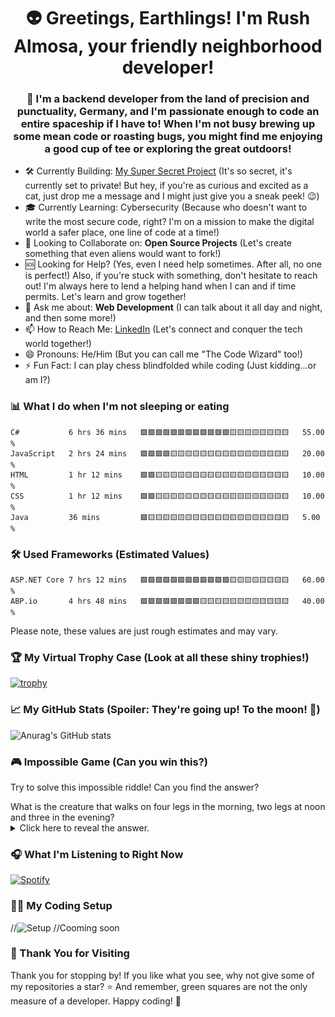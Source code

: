 
<h1 align="center">👽 Greetings, Earthlings! I'm Rush Almosa, your friendly neighborhood developer!</h1>
<h3 align="center">🚀 I'm a backend developer from the land of precision and punctuality, Germany, and I'm passionate enough to code an entire spaceship if I have to! When I'm not busy brewing up some mean code or roasting bugs, you might find me enjoying a good cup of tee or exploring the great outdoors!</h3>

- 🛠️ Currently Building: [My Super Secret Project](https://github.com/RushAlmosa/Al-Mudir) (It's so secret, it's currently set to private! But hey, if you're as curious and excited as a cat, just drop me a message and I might just give you a sneak peek! 😉)
- 🎓 Currently Learning: Cybersecurity (Because who doesn't want to write the most secure code, right? I'm on a mission to make the digital world a safer place, one line of code at a time!)
- 🤝 Looking to Collaborate on: **Open Source Projects** (Let's create something that even aliens would want to fork!)
- 🆘 Looking for Help? (Yes, even I need help sometimes. After all, no one is perfect!) Also, if you're stuck with something, don't hesitate to reach out! I'm always here to lend a helping hand when I can and if time permits. Let's learn and grow together!
- 💬 Ask me about: **Web Development** (I can talk about it all day and night, and then some more!)
- 📫 How to Reach Me: [LinkedIn](https://linkedin.com/in/RushAlmosa) (Let's connect and conquer the tech world together!)
- 😄 Pronouns: He/Him (But you can call me "The Code Wizard" too!)
- ⚡ Fun Fact: I can play chess blindfolded while coding (Just kidding...or am I?)

<!--START_SECTION:waka-->
### 📊 What I do when I'm not sleeping or eating
```text
C#           6 hrs 36 mins   🟩🟩🟩🟩🟩🟩🟩🟩🟩🟩🟩🟩🟨🟨🟨🟨🟨🟨🟨🟨   55.00 % 
JavaScript   2 hrs 24 mins   🟩🟩🟩🟩🟨🟨🟨🟨🟨🟨🟨🟨🟨🟨🟨🟨🟨🟨🟨🟨   20.00 % 
HTML         1 hr 12 mins    🟩🟩🟨🟨🟨🟨🟨🟨🟨🟨🟨🟨🟨🟨🟨🟨🟨🟨🟨🟨   10.00 % 
CSS          1 hr 12 mins    🟩🟩🟨🟨🟨🟨🟨🟨🟨🟨🟨🟨🟨🟨🟨🟨🟨🟨🟨🟨   10.00 % 
Java         36 mins         🟩🟨🟨🟨🟨🟨🟨🟨🟨🟨🟨🟨🟨🟨🟨🟨🟨🟨🟨🟨   5.00 % 
```
### 🛠️ Used Frameworks (Estimated Values)
```text
ASP.NET Core 7 hrs 12 mins   🟩🟩🟩🟩🟩🟩🟩🟩🟩🟩🟩🟩🟨🟨🟨🟨🟨🟨🟨🟨   60.00 % 
ABP.io       4 hrs 48 mins   🟩🟩🟩🟩🟩🟩🟩🟩🟨🟨🟨🟨🟨🟨🟨🟨🟨🟨🟨🟨   40.00 % 
```
Please note, these values are just rough estimates and may vary.
<!--END_SECTION:waka-->

### 🏆 My Virtual Trophy Case (Look at all these shiny trophies!)
[![trophy](https://github-profile-trophy.vercel.app/?username=RushAlmosa&theme=nord)](https://github.com/ryo-ma/github-profile-trophy)

### 📈 My GitHub Stats (Spoiler: They're going up! To the moon! 🚀)
![Anurag's GitHub stats](https://github-readme-stats.vercel.app/api?username=RushAlmosa&show_icons=true&theme=radical)

### 🎮 Impossible Game (Can you win this?)
Try to solve this impossible riddle! Can you find the answer?
<summary>What is the creature that walks on four legs in the morning, two legs at noon and three in the evening?</summary>
<details>
  <summary>Click here to reveal the answer.</summary>
  It's a human. The riddle is a metaphor for the stages of life. A baby crawls on four legs (morning, or the start of life), then walks on two legs (noon, or the middle of life), and then uses a cane in old age (evening, or the end of life). But wait, you said an impossible game, right? Well, the impossible part is... you just lost The Game! 😄
</details>

### 🎧 What I'm Listening to Right Now
<!--START_SECTION:spotify-->
[![Spotify](https://novatorem.vercel.app/api/spotify)](https://open.spotify.com/user/username)
<!--END_SECTION:spotify-->

### 🐱‍💻 My Coding Setup
//![Setup]()
//Cooming soon

### 🎉 Thank You for Visiting
Thank you for stopping by! If you like what you see, why not give some of my repositories a star? ⭐ And remember, green squares are not the only measure of a developer. Happy coding! 🎉
